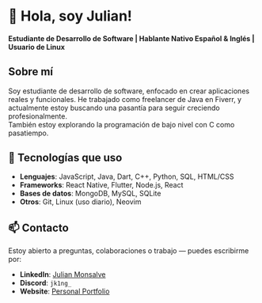 # 👋 Hola, soy Julian!
#### Estudiante de Desarrollo de Software | Hablante Nativo Español & Inglés | Usuario de Linux

## Sobre mí
Soy estudiante de desarrollo de software, enfocado en crear aplicaciones reales y funcionales. He trabajado como freelancer de Java en Fiverr, y actualmente estoy buscando una pasantía para seguir creciendo profesionalmente.  
También estoy explorando la programación de bajo nivel con C como pasatiempo.

## 🔧 Tecnologías que uso
- **Lenguajes**: JavaScript, Java, Dart, C++, Python, SQL, HTML/CSS
- **Frameworks**: React Native, Flutter, Node.js, React
- **Bases de datos**: MongoDB, MySQL, SQLite
- **Otros**: Git, Linux (uso diario), Neovim

## 📫 Contacto
Estoy abierto a preguntas, colaboraciones o trabajo — puedes escribirme por:
- **LinkedIn**: [Julian Monsalve](https://www.linkedin.com/in/julian-monsalve-69420-osorio/)
- **Discord**: `jk1ng_`
- **Website**: [Personal Portfolio](https://julianportfolio-omega.vercel.app/)
